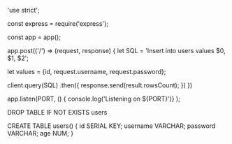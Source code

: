 'use strict';

const express = require('express');

const app = app();

app.post(('/') => (request, response) {
  let SQL = 'Insert into users values $0, $1, $2';

  let values = {id, request.username, request.password};
  
  client.query(SQL)
    .then({
      response.send(result.rowsCount);
    })
})

app.listen(PORT, () {
  console.log('Listening on ${PORT}')}
);


DROP TABLE IF NOT EXISTS users

CREATE TABLE users() {
  id SERIAL KEY;
  username VARCHAR;
  password VARCHAR;
  age NUM;
}
